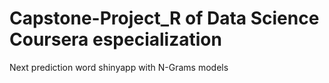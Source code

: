 # Capstone-Project_R of Data Science Coursera especialization
Next prediction word shinyapp with N-Grams models
